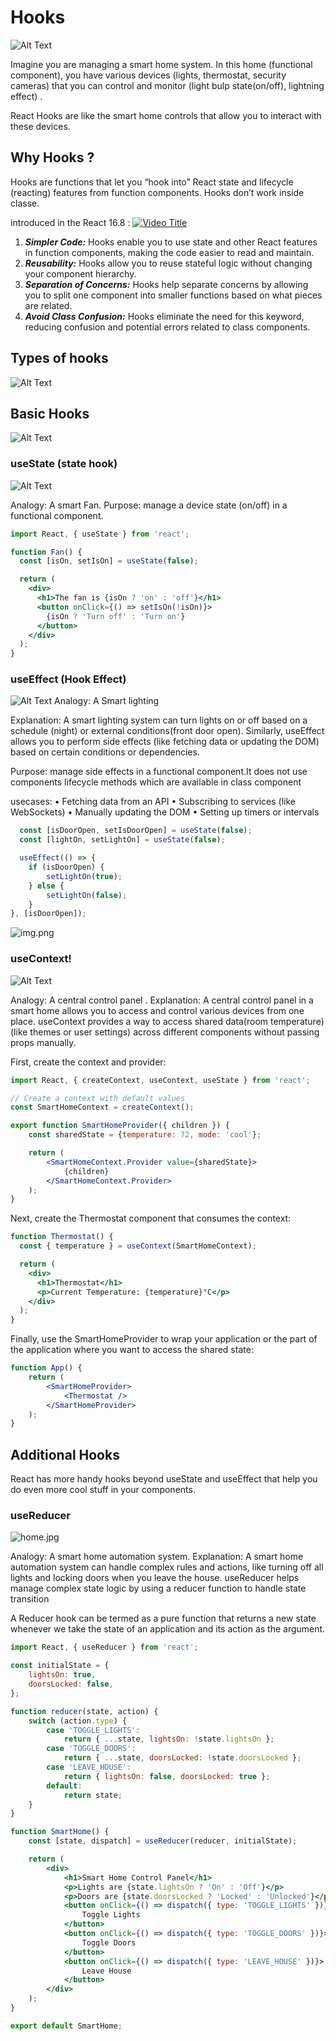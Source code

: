 # Hooks
![Alt Text](asset/hook.png)

Imagine you are managing a smart home system. In this home (functional component), you have various devices (lights, thermostat, security cameras) that you can control and monitor (light bulp state(on/off), lightning effect) .

React Hooks are like the smart home controls that allow you to interact with these devices.


## Why Hooks ? 

Hooks are functions that let you “hook into” React state and lifecycle (reacting) features from function components. 
Hooks don’t work inside classe. 

introduced in the React 16.8  :
[![Video Title](https://img.youtube.com/vi/dpw9EHDh2bM/0.jpg)](https://www.youtube.com/watch?v=dpw9EHDh2bM)


1. ***Simpler Code:*** Hooks enable you to use state and other React features in function components, making the code easier to read and maintain.
2. ***Reusability:*** Hooks allow you to reuse stateful logic without changing your component hierarchy.
3. ***Separation of Concerns:*** Hooks help separate concerns by allowing you to split one component into smaller functions based on what pieces are related.
4. ***Avoid Class Confusion:*** Hooks eliminate the need for this keyword, reducing confusion and potential errors related to class components.



## Types of hooks 


![Alt Text](asset/img_1.png)

## Basic Hooks

![Alt Text](asset/img.png)

### useState (state hook)

![Alt Text](asset/fan.jpg)

Analogy: A smart Fan.
Purpose: manage a device state (on/off) in a functional component.

```jsx
import React, { useState } from 'react';

function Fan() {
  const [isOn, setIsOn] = useState(false);

  return (
    <div>
      <h1>The fan is {isOn ? 'on' : 'off'}</h1>
      <button onClick={() => setIsOn(!isOn)}>
        {isOn ? 'Turn off' : 'Turn on'}
      </button>
    </div>
  );
}
```

### useEffect (Hook Effect)

![Alt Text](asset/room.png)
Analogy: A Smart lighting

Explanation: A smart lighting system can turn lights on or off based on a schedule (night) or external conditions(front door open). Similarly, 
useEffect allows you to perform side effects (like fetching data or updating the DOM) based on certain conditions or dependencies.

Purpose: manage side effects in a functional component.It does not use components lifecycle methods which are available in class component

usecases:
• Fetching data from an API
• Subscribing to services (like WebSockets)
• Manually updating the DOM
• Setting up timers or intervals


```jsx
  const [isDoorOpen, setIsDoorOpen] = useState(false);
  const [lightOn, setLightOn] = useState(false);

  useEffect(() => {
    if (isDoorOpen) {
        setLightOn(true);
    } else {
        setLightOn(false);
    }
}, [isDoorOpen]);
```

![img.png](asset/effe.png)

### useContext!

![Alt Text](asset/room_temp.jpg)

Analogy: A central control panel .
Explanation: A central control panel in a smart home allows you to access and control various devices from one place. useContext provides a way to access shared data(room temperature) (like themes or user settings) across different components without passing props manually.

First, create the context and provider:

```jsx
import React, { createContext, useContext, useState } from 'react';

// Create a context with default values
const SmartHomeContext = createContext();

export function SmartHomeProvider({ children }) {
    const sharedState = {temperature: 72, mode: 'cool'};

    return (
        <SmartHomeContext.Provider value={sharedState}>
            {children}
        </SmartHomeContext.Provider>
    );
}
```
Next, create the Thermostat component that consumes the context:

```jsx
function Thermostat() {
  const { temperature } = useContext(SmartHomeContext);

  return (
    <div>
      <h1>Thermostat</h1>
      <p>Current Temperature: {temperature}°C</p>
    </div>
  );
}
```

Finally, use the SmartHomeProvider to wrap your application or the part of the application where you want to access the shared state:

```jsx
function App() {
    return (
        <SmartHomeProvider>
            <Thermostat />
        </SmartHomeProvider>
    );
}
```

## Additional Hooks

React has more handy hooks beyond useState and useEffect that help you do even more cool stuff in your components.


### useReducer

![home.jpg](asset/home.jpg)

Analogy: A smart home automation system.
Explanation: A smart home automation system can handle complex rules and actions, like turning off all lights and locking doors when you leave the house. useReducer helps manage complex state logic by using a reducer function to handle state transition

A Reducer hook can be termed as a pure function that returns a  new state whenever we take the state of an application and its
action as the argument.

```jsx
import React, { useReducer } from 'react';

const initialState = {
    lightsOn: true,
    doorsLocked: false,
};

function reducer(state, action) {
    switch (action.type) {
        case 'TOGGLE_LIGHTS':
            return { ...state, lightsOn: !state.lightsOn };
        case 'TOGGLE_DOORS':
            return { ...state, doorsLocked: !state.doorsLocked };
        case 'LEAVE_HOUSE':
            return { lightsOn: false, doorsLocked: true };
        default:
            return state;
    }
}

function SmartHome() {
    const [state, dispatch] = useReducer(reducer, initialState);

    return (
        <div>
            <h1>Smart Home Control Panel</h1>
            <p>Lights are {state.lightsOn ? 'On' : 'Off'}</p>
            <p>Doors are {state.doorsLocked ? 'Locked' : 'Unlocked'}</p>
            <button onClick={() => dispatch({ type: 'TOGGLE_LIGHTS' })}>
                Toggle Lights
            </button>
            <button onClick={() => dispatch({ type: 'TOGGLE_DOORS' })}>
                Toggle Doors
            </button>
            <button onClick={() => dispatch({ type: 'LEAVE_HOUSE' })}>
                Leave House
            </button>
        </div>
    );
}

export default SmartHome;
```